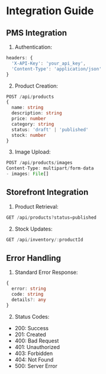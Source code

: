 # Integration Guide

## PMS Integration
1. Authentication:
```typescript
headers: {
  'X-API-Key': 'your_api_key',
  'Content-Type': 'application/json'
}
```

2. Product Creation:
```typescript
POST /api/products
{
  name: string
  description: string
  price: number
  category: string
  status: 'draft' | 'published'
  stock: number
}
```

3. Image Upload:
```typescript
POST /api/products/images
Content-Type: multipart/form-data
- images: File[]
```

## Storefront Integration
1. Product Retrieval:
```typescript
GET /api/products?status=published
```

2. Stock Updates:
```typescript
GET /api/inventory/:productId
```

## Error Handling
1. Standard Error Response:
```typescript
{
  error: string
  code: string
  details?: any
}
```

2. Status Codes:
- 200: Success
- 201: Created
- 400: Bad Request
- 401: Unauthorized
- 403: Forbidden
- 404: Not Found
- 500: Server Error
